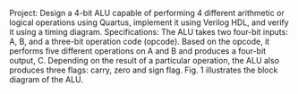 Project:
Design a 4-bit ALU capable of performing 4 different arithmetic or logical operations using
Quartus, implement it using Verilog HDL, and verify it using a timing diagram.
Specifications:
The ALU takes two four-bit inputs: A, B, and a three-bit operation code (opcode). Based on
the opcode, it performs five different operations on A and B and produces a four-bit output, C.
Depending on the result of a particular operation, the ALU also produces three flags: carry,
zero and sign flag. Fig. 1 illustrates the block diagram of the ALU.
